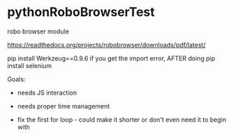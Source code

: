 # pythonRoboBrowserTest
robo browser module

https://readthedocs.org/projects/robobrowser/downloads/pdf/latest/

pip install Werkzeug==0.9.6 if you get the import error, AFTER doing pip install selenium

Goals:
- needs JS interaction
- needs proper time management

- fix the first for loop - could make it shorter or don't even need it to begin with
